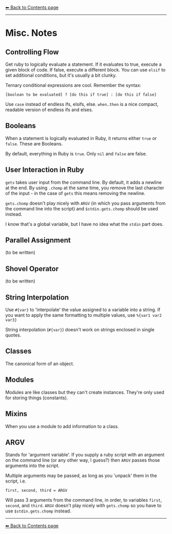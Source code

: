 [⬅︎ Back to Contents page](https://github.com/oscar-barlow/coding-notes#coding-notes)

---

# Misc. Notes

## Controlling Flow
Get ruby to logically evaluate a statement. If it evaluates to true, execute a given block of code. If false, execute a different block. You can use `elsif` to set additional conditions, but it's usually a bit clunky.

Ternary conditional expressions are cool. Remember the syntax:

`[boolean to be evaluated] ? [do this if true] : [do this if false]`

Use `case` instead of endless ifs, elsifs, else. `when`..`then` is a nice compact, readable version of endless ifs and elses.

## Booleans
When a statement is logically evaluated in Ruby, it returns either `true` or `false`. These are Booleans.

By default, everything in Ruby is `true`. Only `nil` and `false` are false.

## User Interaction in Ruby
`gets` takes user input from the command line. By default, it adds a newline at the end. By using `.chomp` at the same time, you remove the last character of the input - in the case of `gets` this means removing the newline.

`gets.chomp` doesn't play nicely with `ARGV` (in which you pass arguments from the command line into the script) and `$stdin.gets.chomp` should be used instead.

I know that's a global variable, but I have no idea what the `stdin` part does.

## Parallel Assignment
(to be written)

## Shovel Operator
(to be written)

## String Interpolation
Use `#{var}` to 'interpolate' the value assigned to a variable into a string.
If you want to apply the same formatting to multiple values, use `%{var1 var2 var3}`

String interpolation (`#{var}`) doesn't work on strings enclosed in single quotes.

## Classes
The canonical form of an object.

## Modules
Modules are like classes but they can't create instances. They're only used for storing things (constants).

## Mixins
When you use a module to add information to a class.

## ARGV
Stands for 'argument variable'. If you supply a ruby script with an argument on the command line (or any other way, I guess?) then `ARGV` passes those arguments into the script.

Multiple arguments may be passed, as long as you 'unpack' them in the script, i.e.

`first, second, third = ARGV`

Will pass 3 arguments from the command line, in order, to variables `first`, `second`, and `third`. `ARGV` doesn't play nicely with `gets.chomp` so you have to use `$stdin.gets.chomp` instead.

---
[⬅︎ Back to Contents page](https://github.com/oscar-barlow/coding-notes#coding-notes)
